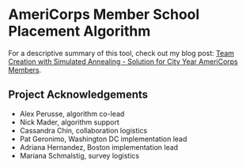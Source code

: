 # AmeriCorps Member School Placement Algorithm

For a descriptive summary of this tool, check out my blog post: [Team Creation with Simulated Annealing - Solution for City Year AmeriCorps Members](https://chrisluedtke.github.io/teamcreation.html).

## Project Acknowledgements
* Alex Perusse, algorithm co-lead
* Nick Mader, algorithm support
* Cassandra Chin, collaboration logistics
* Pat Geronimo, Washington DC implementation lead
* Adriana Hernandez, Boston implementation lead
* Mariana Schmalstig, survey logistics

